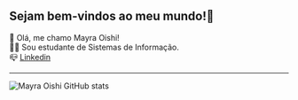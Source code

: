 ## Sejam bem-vindos ao meu mundo!👋

💖 Olá, me chamo Mayra Oishi! <br>
👩‍🎓 Sou estudante de Sistemas de Informação.<br>
📪 [Linkedin](www.linkedin.com/in/mayra-oishi)

---
![Mayra Oishi GitHub stats](https://github-readme-stats.vercel.app/api?username=MayraOishia&show_icons=true&theme=tokyonight)


